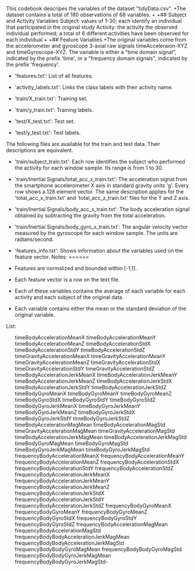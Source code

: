 This codebook descripes the variables of the dataset "tidyData.csv".
+The dataset contains a total of 180 observations of 68 variables.
+
+## Subject and Activity Variables
  Subject: values of 1-30; each identify an individual that participated in the original study 
  Activity: the activity the observed individual performed; a total of 6 different activities have been observed for each individual
+
+## Feature Variables
+The original variables come from the accelerometer and gyroscope 3-axial raw signals timeAcceleraion-XYZ and timeGyroscope-XYZ. The variable is either a "time domain signal", indicated by the prefix 'time', or a "frequency domain signals", indicated by the prefix 'frequency'.



- 'features.txt': List of all features.

- 'activity_labels.txt': Links the class labels with their activity name.

- 'train/X_train.txt': Training set.

- 'train/y_train.txt': Training labels.

- 'test/X_test.txt': Test set.

- 'test/y_test.txt': Test labels.

The following files are available for the train and test data. Their descriptions are equivalent. 

- 'train/subject_train.txt': Each row identifies the subject who performed the activity for each window sample. Its range is from 1 to 30. 

- 'train/Inertial Signals/total_acc_x_train.txt': The acceleration signal from the smartphone accelerometer X axis in standard gravity units 'g'. Every row shows a 128 element vector. The same description applies for the 'total_acc_x_train.txt' and 'total_acc_z_train.txt' files for the Y and Z axis. 

- 'train/Inertial Signals/body_acc_x_train.txt': The body acceleration signal obtained by subtracting the gravity from the total acceleration. 

- 'train/Inertial Signals/body_gyro_x_train.txt': The angular velocity vector measured by the gyroscope for each window sample. The units are radians/second. 
- 'features_info.txt': Shows information about the variables used on the feature vector.
Notes: 
======
- Features are normalized and bounded within [-1,1].
- Each feature vector is a row on the text file.
- Each of these variables contains the average of each variable for each activity and each subject of the original data.
- Each variable contains either the mean or the standard deviation of the original variable.
 
List:
<ul>

   timeBodyAccelerationMeanX
   timeBodyAccelerationMeanY
   timeBodyAccelerationMeanZ
   timeBodyAccelerationStdX
   timeBodyAccelerationStdY
   timeBodyAccelerationStdZ
   timeGravityAccelerationMeanX
   timeGravityAccelerationMeanY
   timeGravityAccelerationMeanZ
   timeGravityAccelerationStdX
   timeGravityAccelerationStdY
   timeGravityAccelerationStdZ
   timeBodyAccelerationJerkMeanX
   timeBodyAccelerationJerkMeanY
   timeBodyAccelerationJerkMeanZ
   timeBodyAccelerationJerkStdX
   timeBodyAccelerationJerkStdY
   timeBodyAccelerationJerkStdZ
   timeBodyGyroMeanX
   timeBodyGyroMeanY
   timeBodyGyroMeanZ
   timeBodyGyroStdX
   timeBodyGyroStdY
   timeBodyGyroStdZ
   timeBodyGyroJerkMeanX
   timeBodyGyroJerkMeanY
   timeBodyGyroJerkMeanZ
   timeBodyGyroJerkStdX
   timeBodyGyroJerkStdY
   timeBodyGyroJerkStdZ
   timeBodyAccelerationMagMean
   timeBodyAccelerationMagStd
   timeGravityAccelerationMagMean
   timeGravityAccelerationMagStd
   timeBodyAccelerationJerkMagMean
   timeBodyAccelerationJerkMagStd
   timeBodyGyroMagMean
   timeBodyGyroMagStd
   timeBodyGyroJerkMagMean
   timeBodyGyroJerkMagStd
   frequencyBodyAccelerationMeanX
   frequencyBodyAccelerationMeanY
   frequencyBodyAccelerationMeanZ
   frequencyBodyAccelerationStdX
   frequencyBodyAccelerationStdY
   frequencyBodyAccelerationStdZ
   frequencyBodyAccelerationJerkMeanX
   frequencyBodyAccelerationJerkMeanY
   frequencyBodyAccelerationJerkMeanZ
   frequencyBodyAccelerationJerkStdX
   frequencyBodyAccelerationJerkStdY
   frequencyBodyAccelerationJerkStdZ
   frequencyBodyGyroMeanX
   frequencyBodyGyroMeanY
   frequencyBodyGyroMeanZ
   frequencyBodyGyroStdX
   frequencyBodyGyroStdY
   frequencyBodyGyroStdZ
   frequencyBodyAccelerationMagMean
   frequencyBodyAccelerationMagStd
   frequencyBodyBodyAccelerationJerkMagMean
   frequencyBodyBodyAccelerationJerkMagStd
   frequencyBodyBodyGyroMagMean
   frequencyBodyBodyGyroMagStd
   frequencyBodyBodyGyroJerkMagMean
   frequencyBodyBodyGyroJerkMagStd- 
  </ul>
 

